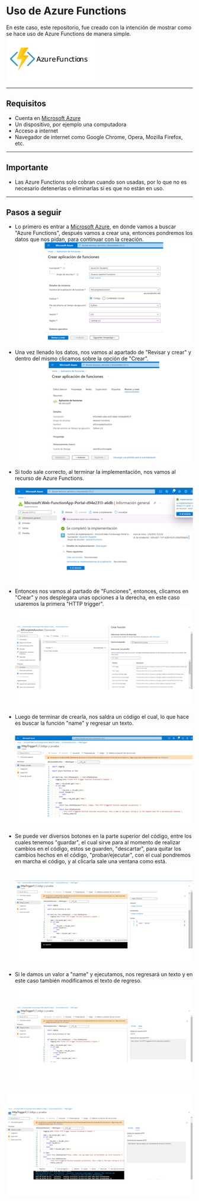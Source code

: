 # Uso de Azure Functions

En este caso, este repositorio, fue creado con la intención de mostrar como se hace uso de Azure Functions de manera simple.
![Microsoft-Azure-Functions-Logo](https://github.com/DagonNR/Azure-Functions/blob/main/images/Microsoft-Azure-Functions-Logo.png)

---

## Requisitos
- Cuenta en [Microsoft Azure](https://portal.azure.com)
- Un dispositivo, por ejemplo una computadora
- Acceso a internet
- Navegador de internet como Google Chrome, Opera, Mozilla Firefox, etc.

---

## Importante
- Las Azure Functions solo cobran cuando son usadas, por lo que no es necesario detenerlas o eliminarlas si es que no están en uso.

---

## Pasos a seguir
- Lo primero es entrar a [Microsoft Azure](https://portal.azure.com), en donde vamos a buscar "Azure Functions", después vamos a crear una, entonces pondremos los datos que nos pidan, para continuar con la creación.
![P1](https://github.com/DagonNR/Azure-Functions/blob/main/images/P1.png)

- Una vez llenado los datos, nos vamos al apartado de "Revisar y crear" y dentro del mismo clicamos sobre la opción de "Crear".
![P2](https://github.com/DagonNR/Azure-Functions/blob/main/images/P2.png)

- Si todo sale correcto, al terminar la implementación, nos vamos al recurso de Azure Functions.
![P3](https://github.com/DagonNR/Azure-Functions/blob/main/images/P3.png)

- Entonces nos vamos al partado de "Funciones", entonces, clicamos en "Crear" y nos desplegara unas opciones a la derecha, en este caso usaremos la primera "HTTP trigger".
![P4](https://github.com/DagonNR/Azure-Functions/blob/main/images/P4.png)

- Luego de terminar de crearla, nos saldra un código el cual, lo que hace es buscar la función "name" y regresar un texto.
![P5](https://github.com/DagonNR/Azure-Functions/blob/main/images/P5.png)

- Se puede ver diversos botones en la parte superior del código, entre los cuales tenemos "guardar", el cual sirve para al momento de realizar cambios en el código, estos se guarden, "descartar", para quitar los cambios hechos en el código, "probar/ejecutar", con el cual pondremos en marcha el código, y al clicarla sale una ventana como está.
![P6](https://github.com/DagonNR/Azure-Functions/blob/main/images/P6.png)

- Si le damos un valor a "name" y ejecutamos, nos regresará un texto y en este caso también modificamos el texto de regreso.
![P7](https://github.com/DagonNR/Azure-Functions/blob/main/images/P7.png)

![P8](https://github.com/DagonNR/Azure-Functions/blob/main/images/P8.png)
